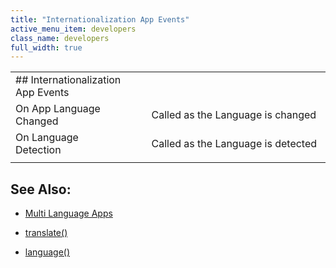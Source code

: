 ```yaml
---
title: "Internationalization App Events"
active_menu_item: developers
class_name: developers
full_width: true
---
```



<table>
<tr>
<td width="227">
## Internationalization App Events

</td>
<td width="44">
</td>
<td width="671">
</td>
</tr>
<tr>
<td width="227">
On App Language Changed

</td>
<td width="44">
</td>
<td width="671">
Called as the Language is changed

</td>
</tr>
<tr>
<td width="227">
On Language Detection

</td>
<td width="44">
</td>
<td width="671">
Called as the Language is detected

</td>
</tr>
<tr>
<td width="227">

</td>
<td width="44">
</td>
<td width="671">
</td>
</tr>
</table>

## See Also:

 - [Multi Language Apps](../../../product-guide/advanced-features/multi-language-apps/index)

 - [translate()](../../../scripting-apis/client-api/multi-language-apps/translate)

 - [language()](../../../scripting-apis/client-api/multi-language-apps/language)

